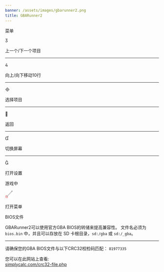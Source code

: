 ```yaml
---
banner: /assets/images/gbarunner2.png
title: GBARunner2
---
```


<div id="menu" class="section-title">菜单</div>
<div class="section-body">
    <div class="button-action-group">
        <p class="button-action button">&#xE07D;</p>
        <p class="button-action-text">上一个/下一个项目</p>
    </div>
    <hr>
    <div class="button-action-group">
        <p class="button-action button">&#xE07E;</p>
        <p class="button-action-text">向上/向下移动10行</p>
    </div>
    <hr>
    <div class="button-action-group">
        <p class="button-action button">&#xE000;</p>
        <p class="button-action-text">选择项目</p>
    </div>
    <hr>
    <div class="button-action-group">
        <p class="button-action button">&#xE001;</p>
        <p class="button-action-text">返回</p>
    </div>
    <hr>
    <div class="button-action-group">
        <p class="button-action button">&#xE004;</p>
        <p class="button-action-text">切换屏幕</p>
    </div>
    <hr>
    <div class="button-action-group">
        <p class="button-action button">&#xE005;</p>
        <p class="button-action-text">打开设置</p>
    </div>
</div>
<div id="in-game" class="section-title">游戏中</div>
<div class="section-body">
    <div class="button-action-group">
        <p class="button-action"><img src="/assets/images/tap.png" alt="点击触摸屏幕"></p>
        <p class="button-action-text">打开菜单</p>
    </div>
</div>
<div id="bios-file" class="section-title">BIOS文件</div>
<div class="section-body">
    <p>
        GBARunner2可以使用官方GBA BIOS的转储来提高兼容性。 文件名必须为 <code>bios.bin</code> 中，并且可以存放在 SD 卡根目录，<code>sd:/gba</code> 或 <code>sd:/_gba</code>。
    </p>
    <hr>
    <p>
        请确保您的GBA BIOS文件与以下CRC32校检码匹配： <code>81977335</code>
    </p>
    <p>
        您可以在此网站上查看:<br><a href="https://simplycalc.com/crc32-file.php">simplycalc.com/crc32-file.php</a>
    </p>
</div>
